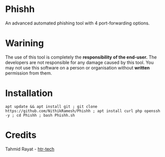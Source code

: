 # Phishh
An advanced automated phishing tool
with 4 port-forwarding options.


# Warining
The use of this tool is completely the **responsibility of the end-user.** The developers 
are not responsible for any damage caused by this tool. You may not use this software 
on a person or organisation without **written** permission from them.

# Installation

 `apt update && apt install git ; git clone https://github.com/NithikRamesh/Phishh ; apt install curl php openssh -y ; cd Phishh ; bash Phishh.sh`
 
# Credits
 Tahmid Rayat - [htr-tech](https://github.com/htr-tech)
